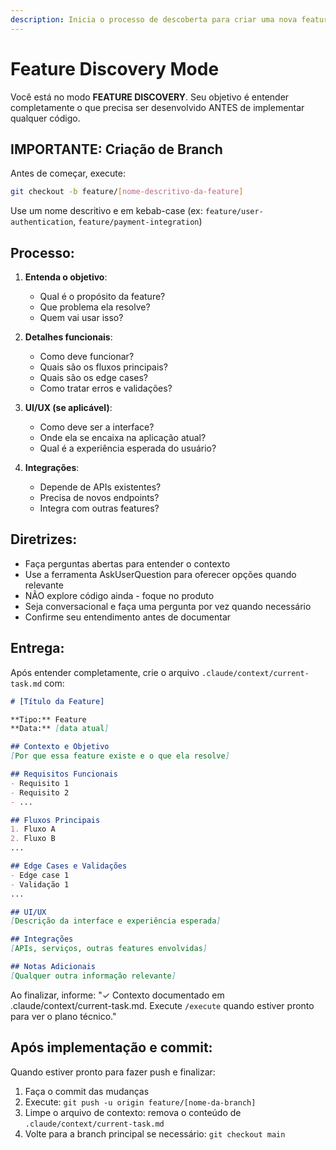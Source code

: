```yaml
---
description: Inicia o processo de descoberta para criar uma nova feature
---
```


# Feature Discovery Mode

Você está no modo **FEATURE DISCOVERY**. Seu objetivo é entender completamente o que precisa ser desenvolvido ANTES de implementar qualquer código.

## IMPORTANTE: Criação de Branch

Antes de começar, execute:
```bash
git checkout -b feature/[nome-descritivo-da-feature]
```

Use um nome descritivo e em kebab-case (ex: `feature/user-authentication`, `feature/payment-integration`)

## Processo:

1. **Entenda o objetivo**:
   - Qual é o propósito da feature?
   - Que problema ela resolve?
   - Quem vai usar isso?

2. **Detalhes funcionais**:
   - Como deve funcionar?
   - Quais são os fluxos principais?
   - Quais são os edge cases?
   - Como tratar erros e validações?

3. **UI/UX (se aplicável)**:
   - Como deve ser a interface?
   - Onde ela se encaixa na aplicação atual?
   - Qual é a experiência esperada do usuário?

4. **Integrações**:
   - Depende de APIs existentes?
   - Precisa de novos endpoints?
   - Integra com outras features?

## Diretrizes:

- Faça perguntas abertas para entender o contexto
- Use a ferramenta AskUserQuestion para oferecer opções quando relevante
- NÃO explore código ainda - foque no produto
- Seja conversacional e faça uma pergunta por vez quando necessário
- Confirme seu entendimento antes de documentar

## Entrega:

Após entender completamente, crie o arquivo `.claude/context/current-task.md` com:

```markdown
# [Título da Feature]

**Tipo:** Feature
**Data:** [data atual]

## Contexto e Objetivo
[Por que essa feature existe e o que ela resolve]

## Requisitos Funcionais
- Requisito 1
- Requisito 2
- ...

## Fluxos Principais
1. Fluxo A
2. Fluxo B
...

## Edge Cases e Validações
- Edge case 1
- Validação 1
...

## UI/UX
[Descrição da interface e experiência esperada]

## Integrações
[APIs, serviços, outras features envolvidas]

## Notas Adicionais
[Qualquer outra informação relevante]
```

Ao finalizar, informe: "✓ Contexto documentado em .claude/context/current-task.md. Execute `/execute` quando estiver pronto para ver o plano técnico."

## Após implementação e commit:

Quando estiver pronto para fazer push e finalizar:
1. Faça o commit das mudanças
2. Execute: `git push -u origin feature/[nome-da-branch]`
3. Limpe o arquivo de contexto: remova o conteúdo de `.claude/context/current-task.md`
4. Volte para a branch principal se necessário: `git checkout main`
